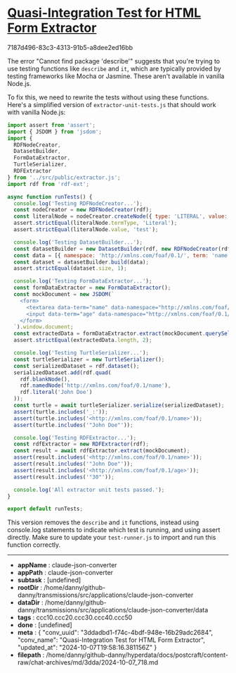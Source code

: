# [Quasi-Integration Test for HTML Form Extractor](https://claude.ai/chat/3ddadbd1-f74c-4bdf-948e-16b29adc2684)

7187d496-83c3-4313-91b5-a8dee2ed16bb

 The error "Cannot find package 'describe'" suggests that you're trying to use testing functions like `describe` and `it`, which are typically provided by testing frameworks like Mocha or Jasmine. These aren't available in vanilla Node.js.

To fix this, we need to rewrite the tests without using these functions. Here's a simplified version of `extractor-unit-tests.js` that should work with vanilla Node.js:

```javascript
import assert from 'assert';
import { JSDOM } from 'jsdom';
import {
  RDFNodeCreator,
  DatasetBuilder,
  FormDataExtractor,
  TurtleSerializer,
  RDFExtractor
} from '../src/public/extractor.js';
import rdf from 'rdf-ext';

async function runTests() {
  console.log('Testing RDFNodeCreator...');
  const nodeCreator = new RDFNodeCreator(rdf);
  const literalNode = nodeCreator.createNode({ type: 'LITERAL', value: 'test' });
  assert.strictEqual(literalNode.termType, 'Literal');
  assert.strictEqual(literalNode.value, 'test');

  console.log('Testing DatasetBuilder...');
  const datasetBuilder = new DatasetBuilder(rdf, new RDFNodeCreator(rdf));
  const data = [{ namespace: 'http://xmlns.com/foaf/0.1/', term: 'name', type: 'LITERAL', value: 'John Doe' }];
  const dataset = datasetBuilder.build(data);
  assert.strictEqual(dataset.size, 1);

  console.log('Testing FormDataExtractor...');
  const formDataExtractor = new FormDataExtractor();
  const mockDocument = new JSDOM(`
    <form>
      <textarea data-term="name" data-namespace="http://xmlns.com/foaf/0.1/">John Doe</textarea>
      <input data-term="age" data-namespace="http://xmlns.com/foaf/0.1/" type="number" value="30">
    </form>
  `).window.document;
  const extractedData = formDataExtractor.extract(mockDocument.querySelector('form'));
  assert.strictEqual(extractedData.length, 2);

  console.log('Testing TurtleSerializer...');
  const turtleSerializer = new TurtleSerializer();
  const serializedDataset = rdf.dataset();
  serializedDataset.add(rdf.quad(
    rdf.blankNode(),
    rdf.namedNode('http://xmlns.com/foaf/0.1/name'),
    rdf.literal('John Doe')
  ));
  const turtle = await turtleSerializer.serialize(serializedDataset);
  assert(turtle.includes('_:'));
  assert(turtle.includes('<http://xmlns.com/foaf/0.1/name>'));
  assert(turtle.includes('"John Doe"'));

  console.log('Testing RDFExtractor...');
  const rdfExtractor = new RDFExtractor(rdf);
  const result = await rdfExtractor.extract(mockDocument);
  assert(result.includes('<http://xmlns.com/foaf/0.1/name>'));
  assert(result.includes('"John Doe"'));
  assert(result.includes('<http://xmlns.com/foaf/0.1/age>'));
  assert(result.includes('"30"'));

  console.log('All extractor unit tests passed.');
}

export default runTests;
```

This version removes the `describe` and `it` functions, instead using console.log statements to indicate which test is running, and using assert directly. Make sure to update your `test-runner.js` to import and run this function correctly.

---

* **appName** : claude-json-converter
* **appPath** : claude-json-converter
* **subtask** : [undefined]
* **rootDir** : /home/danny/github-danny/transmissions/src/applications/claude-json-converter
* **dataDir** : /home/danny/github-danny/transmissions/src/applications/claude-json-converter/data
* **tags** : ccc10.ccc20.ccc30.ccc40.ccc50
* **done** : [undefined]
* **meta** : {
  "conv_uuid": "3ddadbd1-f74c-4bdf-948e-16b29adc2684",
  "conv_name": "Quasi-Integration Test for HTML Form Extractor",
  "updated_at": "2024-10-07T19:58:16.381156Z"
}
* **filepath** : /home/danny/github-danny/hyperdata/docs/postcraft/content-raw/chat-archives/md/3dda/2024-10-07_718.md